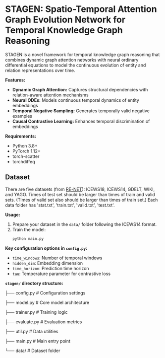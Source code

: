 # STAGEN: Spatio-Temporal Attention Graph Evolution Network for Temporal Knowledge Graph Reasoning

STAGEN is a novel framework for temporal knowledge graph reasoning that combines dynamic graph attention networks with neural ordinary differential equations to model the continuous evolution of entity and relation representations over time.

**Features:**

* **Dynamic Graph Attention:** Captures structural dependencies with relation-aware attention mechanisms
* **Neural ODEs:** Models continuous temporal dynamics of entity embeddings
* **Temporal Negative Sampling:** Generates temporally valid negative examples
* **Causal Contrastive Learning:** Enhances temporal discrimination of embeddings

**Requirements:**

* Python 3.8+
* PyTorch 1.12+
* torch-scatter
* torchdiffeq

## Dataset
There are five datasets (from [RE-NET](https://github.com/INK-USC/RE-Net)): ICEWS18, ICEWS14, GDELT, WIKI, and YAGO. Times of test set should be larger than times of train and valid sets. (Times of valid set also should be larger than times of train set.) Each data folder has 'stat.txt', 'train.txt', 'valid.txt', 'test.txt'.

**Usage:**

1.  Prepare your dataset in the `data/` folder following the ICEWS14 format.
2.  Train the model:
    ```bash
    python main.py
    ```

**Key configuration options in `config.py`:**

* `time_windows`: Number of temporal windows
* `hidden_dim`: Embedding dimension
* `time_horizon`: Prediction time horizon
* `tau`: Temperature parameter for contrastive loss

**`stagen/` directory structure:**

├── config.py       # Configuration settings

├── model.py        # Core model architecture

├── trainer.py      # Training logic

├── evaluate.py     # Evaluation metrics

├── util.py         # Data utilities

├── main.py         # Main entry point

└── data/           # Dataset folder

